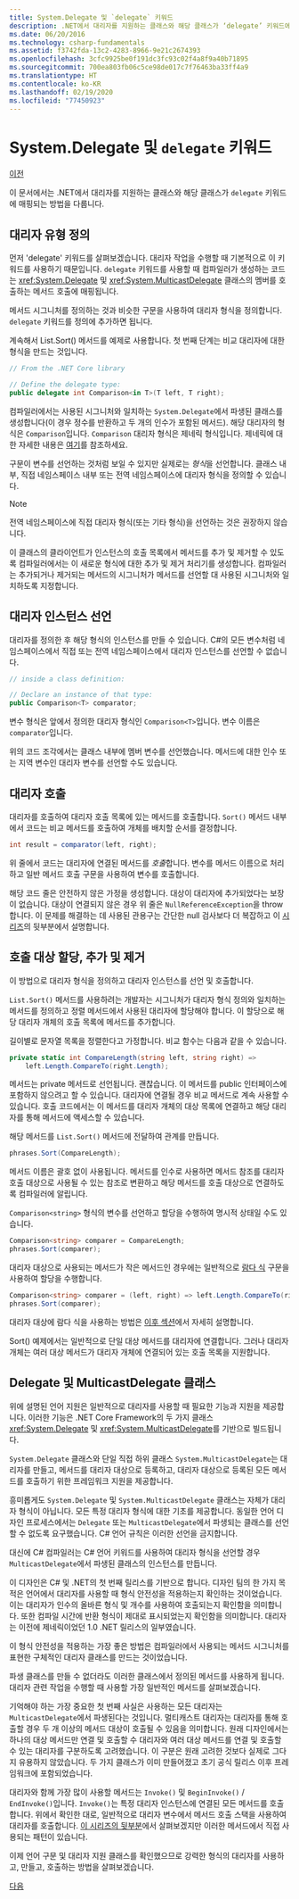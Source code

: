 ```yaml
---
title: System.Delegate 및 `delegate` 키워드
description: .NET에서 대리자를 지원하는 클래스와 해당 클래스가 ‘delegate’ 키워드에 매핑되는 방법을 설명합니다.
ms.date: 06/20/2016
ms.technology: csharp-fundamentals
ms.assetid: f3742fda-13c2-4283-8966-9e21c2674393
ms.openlocfilehash: 3cfc9925be0f191dc3fc93c02f4a8f9a40b71895
ms.sourcegitcommit: 700ea803fb06c5ce98de017c7f76463ba33ff4a9
ms.translationtype: HT
ms.contentlocale: ko-KR
ms.lasthandoff: 02/19/2020
ms.locfileid: "77450923"
---
```

# <a name="systemdelegate-and-the-delegate-keyword"></a>System.Delegate 및 `delegate` 키워드

[이전](delegates-overview.md)

이 문서에서는 .NET에서 대리자를 지원하는 클래스와 해당 클래스가 `delegate` 키워드에 매핑되는 방법을 다룹니다.

## <a name="define-delegate-types"></a>대리자 유형 정의

먼저 'delegate' 키워드를 살펴보겠습니다. 대리자 작업을 수행할 때 기본적으로 이 키워드를 사용하기 때문입니다. `delegate` 키워드를 사용할 때 컴파일러가 생성하는 코드는 <xref:System.Delegate> 및 <xref:System.MulticastDelegate> 클래스의 멤버를 호출하는 메서드 호출에 매핑됩니다. 

메서드 시그니처를 정의하는 것과 비슷한 구문을 사용하여 대리자 형식을 정의합니다. `delegate` 키워드를 정의에 추가하면 됩니다.

계속해서 List.Sort() 메서드를 예제로 사용합니다. 첫 번째 단계는 비교 대리자에 대한 형식을 만드는 것입니다.

```csharp
// From the .NET Core library

// Define the delegate type:
public delegate int Comparison<in T>(T left, T right);
```

컴파일러에서는 사용된 시그니처와 일치하는 `System.Delegate`에서 파생된 클래스를 생성합니다(이 경우 정수를 반환하고 두 개의 인수가 포함된 메서드). 해당 대리자의 형식은 `Comparison`입니다. `Comparison` 대리자 형식은 제네릭 형식입니다. 제네릭에 대한 자세한 내용은 [여기](programming-guide/generics/index.md)를 참조하세요.

구문이 변수를 선언하는 것처럼 보일 수 있지만 실제로는 *형식*을 선언합니다. 클래스 내부, 직접 네임스페이스 내부 또는 전역 네임스페이스에 대리자 형식을 정의할 수 있습니다.

> [!NOTE]
> 전역 네임스페이스에 직접 대리자 형식(또는 기타 형식)을 선언하는 것은 권장하지 않습니다. 

이 클래스의 클라이언트가 인스턴스의 호출 목록에서 메서드를 추가 및 제거할 수 있도록 컴파일러에서는 이 새로운 형식에 대한 추가 및 제거 처리기를 생성합니다. 컴파일러는 추가되거나 제거되는 메서드의 시그니처가 메서드를 선언할 대 사용된 시그니처와 일치하도록 지정합니다. 

## <a name="declare-instances-of-delegates"></a>대리자 인스턴스 선언

대리자를 정의한 후 해당 형식의 인스턴스를 만들 수 있습니다.
C#의 모든 변수처럼 네임스페이스에서 직접 또는 전역 네임스페이스에서 대리자 인스턴스를 선언할 수 없습니다.

```csharp
// inside a class definition:

// Declare an instance of that type:
public Comparison<T> comparator;
```

변수 형식은 앞에서 정의한 대리자 형식인 `Comparison<T>`입니다. 변수 이름은 `comparator`입니다.
 
 위의 코드 조각에서는 클래스 내부에 멤버 변수를 선언했습니다. 메서드에 대한 인수 또는 지역 변수인 대리자 변수를 선언할 수도 있습니다.

## <a name="invoke-delegates"></a>대리자 호출

대리자를 호출하여 대리자 호출 목록에 있는 메서드를 호출합니다. `Sort()` 메서드 내부에서 코드는 비교 메서드를 호출하여 개체를 배치할 순서를 결정합니다.

```csharp
int result = comparator(left, right);
```

위 줄에서 코드는 대리자에 연결된 메서드를 *호출*합니다.
변수를 메서드 이름으로 처리하고 일반 메서드 호출 구문을 사용하여 변수를 호출합니다.

해당 코드 줄은 안전하지 않은 가정을 생성합니다. 대상이 대리자에 추가되었다는 보장이 없습니다. 대상이 연결되지 않은 경우 위 줄은 `NullReferenceException`을 throw합니다. 이 문제를 해결하는 데 사용된 관용구는 간단한 null 검사보다 더 복잡하고 이 [시리즈](delegates-patterns.md)의 뒷부분에서 설명합니다.

## <a name="assign-add-and-remove-invocation-targets"></a>호출 대상 할당, 추가 및 제거

이 방법으로 대리자 형식을 정의하고 대리자 인스턴스를 선언 및 호출합니다.

`List.Sort()` 메서드를 사용하려는 개발자는 시그니처가 대리자 형식 정의와 일치하는 메서드를 정의하고 정렬 메서드에서 사용된 대리자에 할당해야 합니다. 이 할당으로 해당 대리자 개체의 호출 목록에 메서드를 추가합니다.

길이별로 문자열 목록을 정렬한다고 가정합니다. 비교 함수는 다음과 같을 수 있습니다.

```csharp
private static int CompareLength(string left, string right) =>
    left.Length.CompareTo(right.Length);
```

메서드는 private 메서드로 선언됩니다. 괜찮습니다. 이 메서드를 public 인터페이스에 포함하지 않으려고 할 수 있습니다. 대리자에 연결될 경우 비교 메서드로 계속 사용할 수 있습니다. 호출 코드에서는 이 메서드를 대리자 개체의 대상 목록에 연결하고 해당 대리자를 통해 메서드에 액세스할 수 있습니다.

해당 메서드를 `List.Sort()` 메서드에 전달하여 관계를 만듭니다.

```csharp
phrases.Sort(CompareLength);
```

메서드 이름은 괄호 없이 사용됩니다. 메서드를 인수로 사용하면 메서드 참조를 대리자 호출 대상으로 사용될 수 있는 참조로 변환하고 해당 메서드를 호출 대상으로 연결하도록 컴파일러에 알립니다.

`Comparison<string>` 형식의 변수를 선언하고 할당을 수행하여 명시적 상태일 수도 있습니다.

```csharp
Comparison<string> comparer = CompareLength;
phrases.Sort(comparer);
```

대리자 대상으로 사용되는 메서드가 작은 메서드인 경우에는 일반적으로 [람다 식](./programming-guide/statements-expressions-operators/lambda-expressions.md) 구문을 사용하여 할당을 수행합니다.

```csharp
Comparison<string> comparer = (left, right) => left.Length.CompareTo(right.Length);
phrases.Sort(comparer);
```

대리자 대상에 람다 식을 사용하는 방법은 [이후 섹션](delegates-patterns.md)에서 자세히 설명합니다.

Sort() 예제에서는 일반적으로 단일 대상 메서드를 대리자에 연결합니다. 그러나 대리자 개체는 여러 대상 메서드가 대리자 개체에 연결되어 있는 호출 목록을 지원합니다.

## <a name="delegate-and-multicastdelegate-classes"></a>Delegate 및 MulticastDelegate 클래스

위에 설명된 언어 지원은 일반적으로 대리자를 사용할 때 필요한 기능과 지원을 제공합니다. 이러한 기능은 .NET Core Framework의 두 가지 클래스 <xref:System.Delegate> 및 <xref:System.MulticastDelegate>를 기반으로 빌드됩니다.

`System.Delegate` 클래스와 단일 직접 하위 클래스 `System.MulticastDelegate`는 대리자를 만들고, 메서드를 대리자 대상으로 등록하고, 대리자 대상으로 등록된 모든 메서드를 호출하기 위한 프레임워크 지원을 제공합니다. 

흥미롭게도 `System.Delegate` 및 `System.MulticastDelegate` 클래스는 자체가 대리자 형식이 아닙니다. 모든 특정 대리자 형식에 대한 기초를 제공합니다. 동일한 언어 디자인 프로세스에서는 `Delegate` 또는 `MulticastDelegate`에서 파생되는 클래스를 선언할 수 없도록 요구했습니다. C# 언어 규칙은 이러한 선언을 금지합니다.
 
대신에 C# 컴파일러는 C# 언어 키워드를 사용하여 대리자 형식을 선언할 경우 `MulticastDelegate`에서 파생된 클래스의 인스턴스를 만듭니다.

이 디자인은 C# 및 .NET의 첫 번째 릴리스를 기반으로 합니다. 디자인 팀의 한 가지 목적은 언어에서 대리자를 사용할 때 형식 안전성을 적용하는지 확인하는 것이었습니다. 이는 대리자가 인수의 올바른 형식 및 개수를 사용하여 호출되는지 확인함을 의미합니다. 또한 컴파일 시간에 반환 형식이 제대로 표시되었는지 확인함을 의미합니다. 대리자는 이전에 제네릭이었던 1.0 .NET 릴리스의 일부였습니다.

이 형식 안전성을 적용하는 가장 좋은 방법은 컴파일러에서 사용되는 메서드 시그니처를 표현한 구체적인 대리자 클래스를 만드는 것이었습니다.

파생 클래스를 만들 수 없더라도 이러한 클래스에서 정의된 메서드를 사용하게 됩니다. 대리자 관련 작업을 수행할 때 사용할 가장 일반적인 메서드를 살펴보겠습니다.

기억해야 하는 가장 중요한 첫 번째 사실은 사용하는 모든 대리자는 `MulticastDelegate`에서 파생된다는 것입니다. 멀티캐스트 대리자는 대리자를 통해 호출할 경우 두 개 이상의 메서드 대상이 호출될 수 있음을 의미합니다. 원래 디자인에서는 하나의 대상 메서드만 연결 및 호출할 수 대리자와 여러 대상 메서드를 연결 및 호출할 수 있는 대리자를 구분하도록 고려했습니다. 이 구분은 원래 고려한 것보다 실제로 그다지 유용하지 않았습니다. 두 가지 클래스가 이미 만들어졌고 초기 공식 릴리스 이후 프레임워크에 포함되었습니다.

대리자와 함께 가장 많이 사용할 메서드는 `Invoke()` 및 `BeginInvoke()` / `EndInvoke()`입니다. `Invoke()`는 특정 대리자 인스턴스에 연결된 모든 메서드를 호출합니다. 위에서 확인한 대로, 일반적으로 대리자 변수에서 메서드 호출 스택을 사용하여 대리자를 호출합니다. [이 시리즈의 뒷부분](delegates-patterns.md)에서 살펴보겠지만 이러한 메서드에서 직접 사용되는 패턴이 있습니다.

이제 언어 구문 및 대리자 지원 클래스를 확인했으므로 강력한 형식의 대리자를 사용하고, 만들고, 호출하는 방법을 살펴보겠습니다.

[다음](delegates-strongly-typed.md)
